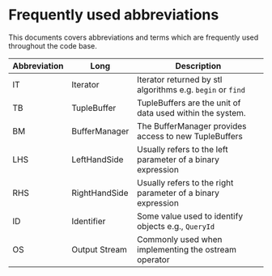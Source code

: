 # Frequently used abbreviations

This documents covers abbreviations and terms which are frequently used throughout the code base.

| Abbreviation | Long          | Description                                                  |
|--------------|---------------|--------------------------------------------------------------|
| IT           | Iterator      | Iterator returned by stl algorithms e.g. `begin` or `find`   |
| TB           | TupleBuffer   | TupleBuffers are the unit of data used within the system.    |
| BM           | BufferManager | The BufferManager provides access to new TupleBuffers        |
| LHS          | LeftHandSide  | Usually refers to the left parameter of a binary expression  |
| RHS          | RightHandSide | Usually refers to the right parameter of a binary expression |
| ID           | Identifier    | Some value used to identify objects e.g., `QueryId`          |
| OS           | Output Stream | Commonly used when implementing the ostream operator         |
